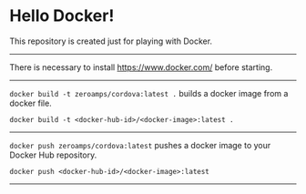 # Hello Docker!

This repository is created just for playing with Docker.

***

There is necessary to install https://www.docker.com/ before starting.

***

`docker build -t zeroamps/cordova:latest .` builds a docker image from a docker file.

`docker build -t <docker-hub-id>/<docker-image>:latest .`

***

`docker push zeroamps/cordova:latest` pushes a docker image to your Docker Hub repository.

`docker push <docker-hub-id>/<docker-image>:latest`

***
